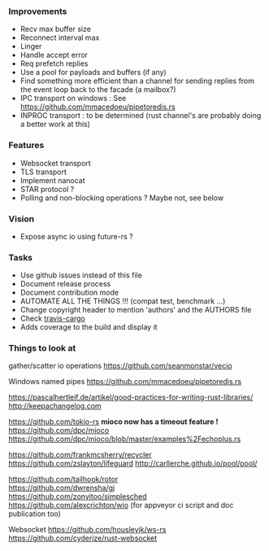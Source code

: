 ### Improvements
- Recv max buffer size
- Reconnect interval max 
- Linger
- Handle accept error
- Req prefetch replies
- Use a pool for payloads and buffers (if any)
- Find something more efficient than a channel for sending replies from the event loop back to the facade (a mailbox?)
- IPC transport on windows : See https://github.com/mmacedoeu/pipetoredis.rs
- INPROC transport : to be determined (rust channel's are probably doing a better work at this)

### Features
- Websocket transport
- TLS transport
- Implement nanocat
- STAR protocol ?
- Polling and non-blocking operations ? Maybe not, see below

### Vision
- Expose async io using future-rs ?

### Tasks
- Use github issues instead of this file
- Document release process
- Document contribution mode
- AUTOMATE ALL THE THINGS !!! (compat test, benchmark ...)
- Change copyright header to mention 'authors' and the AUTHORS file
- Check [travis-cargo](https://github.com/huonw/travis-cargo)
- Adds coverage to the build and display it


### Things to look at

gather/scatter io operations
https://github.com/seanmonstar/vecio

Windows named pipes
https://github.com/mmacedoeu/pipetoredis.rs

https://pascalhertleif.de/artikel/good-practices-for-writing-rust-libraries/
http://keepachangelog.com

https://github.com/tokio-rs
**mioco now has a timeout feature !**  
https://github.com/dpc/mioco  
https://github.com/dpc/mioco/blob/master/examples%2Fechoplus.rs  


https://github.com/frankmcsherry/recycler
https://github.com/zslayton/lifeguard
http://carllerche.github.io/pool/pool/


https://github.com/tailhook/rotor  
https://github.com/dwrensha/gj  
https://github.com/zonyitoo/simplesched  
https://github.com/alexcrichton/wio (for appveyor ci script and doc publication too)  


Websocket
https://github.com/housleyjk/ws-rs  
https://github.com/cyderize/rust-websocket  
